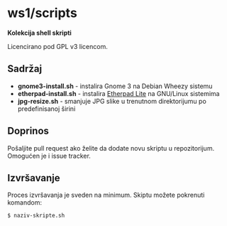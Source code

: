 # ws1/scripts

**Kolekcija shell skripti**

Licencirano pod GPL v3 licencom.

## Sadržaj

* **gnome3-install.sh** - instalira Gnome 3 na Debian Wheezy sistemu
* **etherpad-install.sh** - instalira [Etherpad Lite](http://etherpad.org/) na GNU/Linux sistemima
* **jpg-resize.sh** - smanjuje JPG slike u trenutnom direktorijumu po predefinisanoj širini

## Doprinos

Pošaljite pull request ako želite da dodate novu skriptu u repozitorijum. Omogućen je i issue tracker.

## Izvršavanje

Proces izvršavanja je sveden na minimum. Skiptu možete pokrenuti komandom:

```bash
$ naziv-skripte.sh
```
